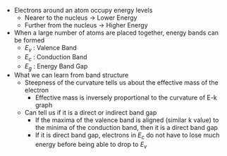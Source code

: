 - Electrons around an atom occupy energy levels
	- Nearer to the nucleus -> Lower Energy
	- Further from the nucleus -> Higher Energy
- When a large number of atoms are placed together, energy bands can be formed
	- $E_v$ : Valence Band
	- $E_c$ : Conduction Band
	- $E_g$ : Energy Band Gap
- What we can learn from band structure
	- Steepness of the curvature tells us about the effective mass of the electron
		- Effective mass is inversely proportional to the curvature of E-k graph
	- Can tell us if it is a direct or indirect band gap
		- If the maxima of the valence band is aligned (similar k value) to the minima of the conduction band, then it is a direct band gap
		- If it is direct band gap, electrons in $E_c$ do not have to lose much energy before being able to drop to $E_v$